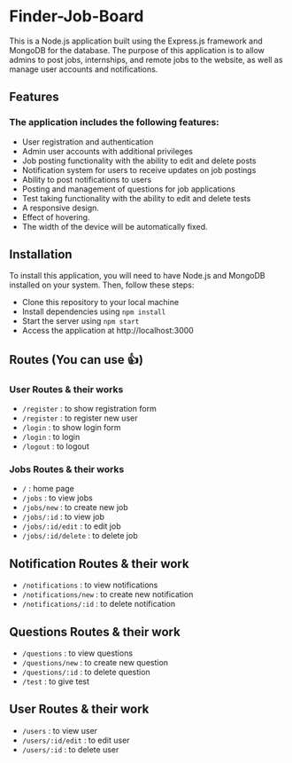 # Finder-Job-Board

This is a Node.js application built using the Express.js framework and MongoDB for the database. The purpose of this application is to allow admins to post jobs, internships, and remote jobs to the website, as well as manage user accounts and notifications.

## Features

### The application includes the following features:

- User registration and authentication
- Admin user accounts with additional privileges
- Job posting functionality with the ability to edit and delete posts
- Notification system for users to receive updates on job postings
- Ability to post notifications to users
- Posting and management of questions for job applications
- Test taking functionality with the ability to edit and delete tests
- A responsive design.
- Effect of hovering.
- The width of the device will be automatically fixed.

## Installation
To install this application, you will need to have Node.js and MongoDB installed on your system. Then, follow these steps:

 - Clone this repository to your local machine
- Install dependencies using `npm install`
- Start the server using `npm start`
- Access the application at http://localhost:3000


## Routes (You can use 👍)
### User Routes & their works
- `/register` : to show registration form
- `/register` : to register new user
- `/login` : to show login form
- `/login` : to login
- `/logout` : to logout

### Jobs Routes & their works
- `/` : home page
- `/jobs` : to view jobs
- `/jobs/new` : to create new job
- `/jobs/:id` : to view job
- `/jobs/:id/edit` : to edit job
- `/jobs/:id/delete` : to delete job


## Notification Routes & their work
- `/notifications` : to view notifications
- `/notifications/new` : to create new notification
- `/notifications/:id` : to delete notification


## Questions Routes & their work
- `/questions` : to view questions
- `/questions/new` : to create new question
- `/questions/:id` : to delete question
- `/test` : to give test


## User Routes & their work
- `/users` : to view user
- `/users/:id/edit` : to edit user
- `/users/:id` : to delete user








